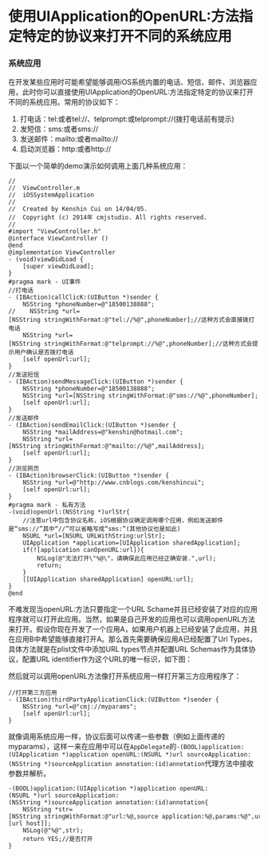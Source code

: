 # 使用UIApplication的OpenURL:方法指定特定的协议来打开不同的系统应用

### 系统应用

在开发某些应用时可能希望能够调用iOS系统内置的电话、短信、邮件、浏览器应用，此时你可以直接使用UIApplication的OpenURL:方法指定特定的协议来打开不同的系统应用。常用的协议如下：

1. 打电话：tel:或者tel://、telprompt:或telprompt://(拨打电话前有提示)
2. 发短信：sms:或者sms://
3. 发送邮件：mailto:或者mailto://
4. 启动浏览器：http:或者http://

下面以一个简单的demo演示如何调用上面几种系统应用：
```
//
//  ViewController.m
//  iOSSystemApplication
//
//  Created by Kenshin Cui on 14/04/05.
//  Copyright (c) 2014年 cmjstudio. All rights reserved.
//
#import "ViewController.h"
@interface ViewController ()
@end
@implementation ViewController
- (void)viewDidLoad {
    [super viewDidLoad];
}
#pragma mark - UI事件
//打电话
- (IBAction)callClicK:(UIButton *)sender {
    NSString *phoneNumber=@"18500138888";
//    NSString *url=[NSString stringWithFormat:@"tel://%@",phoneNumber];//这种方式会直接拨打电话
    NSString *url=[NSString stringWithFormat:@"telprompt://%@",phoneNumber];//这种方式会提示用户确认是否拨打电话
    [self openUrl:url];
}
//发送短信
- (IBAction)sendMessageClick:(UIButton *)sender {
    NSString *phoneNumber=@"18500138888";
    NSString *url=[NSString stringWithFormat:@"sms://%@",phoneNumber];
    [self openUrl:url];
}
//发送邮件
- (IBAction)sendEmailClick:(UIButton *)sender {
    NSString *mailAddress=@"kenshin@hotmail.com";
    NSString *url=[NSString stringWithFormat:@"mailto://%@",mailAddress];
    [self openUrl:url];
}
//浏览网页
- (IBAction)browserClick:(UIButton *)sender {
    NSString *url=@"http://www.cnblogs.com/kenshincui";
    [self openUrl:url];
}
#pragma mark - 私有方法
-(void)openUrl:(NSString *)urlStr{
    //注意url中包含协议名称，iOS根据协议确定调用哪个应用，例如发送邮件是“sms://”其中“//”可以省略写成“sms:”(其他协议也是如此)
    NSURL *url=[NSURL URLWithString:urlStr];
    UIApplication *application=[UIApplication sharedApplication];
    if(![application canOpenURL:url]){
        NSLog(@"无法打开\"%@\"，请确保此应用已经正确安装.",url);
        return;
    }
    [[UIApplication sharedApplication] openURL:url];
}
@end
```
不难发现当openURL:方法只要指定一个URL Schame并且已经安装了对应的应用程序就可以打开此应用。当然，如果是自己开发的应用也可以调用openURL方法来打开。假设你现在开发了一个应用A，如果用户机器上已经安装了此应用，并且在应用B中希望能够直接打开A。那么首先需要确保应用A已经配置了Url Types，具体方法就是在plist文件中添加URL types节点并配置URL Schemas作为具体协议，配置URL identifier作为这个URL的唯一标识，如下图：


然后就可以调用openURL方法像打开系统应用一样打开第三方应用程序了：
```
//打开第三方应用
- (IBAction)thirdPartyApplicationClick:(UIButton *)sender {
    NSString *url=@"cmj://myparams";
    [self openUrl:url];
}
```
就像调用系统应用一样，协议后面可以传递一些参数（例如上面传递的myparams），这样一来在应用中可以在`AppDelegate`的`-(BOOL)application:(UIApplication *)application openURL:(NSURL *)url
sourceApplication:(NSString *)sourceApplication annotation:(id)annotation`代理方法中接收参数并解析。
```
-(BOOL)application:(UIApplication *)application openURL:(NSURL *)url sourceApplication:(NSString *)sourceApplication annotation:(id)annotation{
    NSString *str=[NSString stringWithFormat:@"url:%@,source application:%@,params:%@",url,sourceApplication,[url host]];
    NSLog(@"%@",str);
    return YES;//是否打开
}
```
